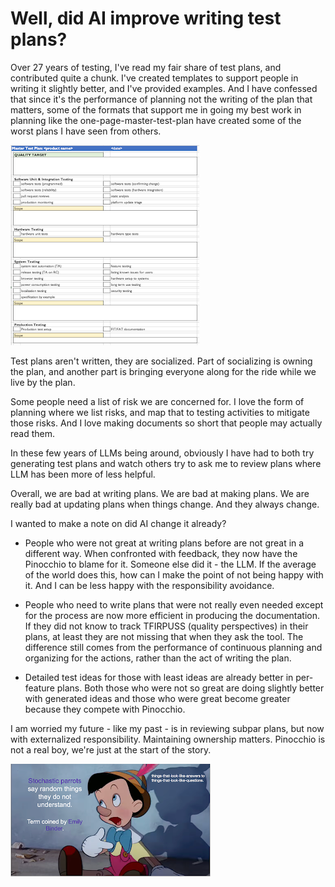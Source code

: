 # Well, did AI improve writing test plans?

Over 27 years of testing, I've read my fair share of test plans, and contributed quite a chunk. I've created templates to support people in writing it slightly better, and I've provided examples. And I have confessed that since it's the performance of planning not the writing of the plan that matters, some of the formats that support me in going my best work in planning like the one-page-master-test-plan have created some of the worst plans I have seen from others.

![One Page Plan](./one-page-plan.png)

Test plans aren't written, they are socialized. Part of socializing is owning the plan, and another part is bringing everyone along for the ride while we live by the plan.

Some people need a list of risk we are concerned for. I love the form of planning where we list risks, and map that to testing activities to mitigate those risks. And I love making documents so short that people may actually read them.

In these few years of LLMs being around, obviously I have had to both try generating test plans and watch others try to ask me to review plans where LLM has been more of less helpful.

Overall, we are bad at writing plans. We are bad at making plans. We are really bad at updating plans when things change. And they always change.

I wanted to make a note on did AI change it already?

* People who were not great at writing plans before are not great in a different way. When confronted with feedback, they now have the Pinocchio to blame for it. Someone else did it - the LLM. If the average of the world does this, how can I make the point of not being happy with it. And I can be less happy with the responsibility avoidance.

* People who need to write plans that were not really even needed except for the process are now more efficient in producing the documentation. If they did not know to track TFIRPUSS (quality perspectives) in their plans, at least they are not missing that when they ask the tool. The difference still comes from the performance of continuous planning and organizing for the actions, rather than the act of writing the plan.

* Detailed test ideas for those with least ideas are already better in per-feature plans. Both those who were not so great are doing slightly better with generated ideas and those who were great become greater because they compete with Pinocchio.

I am worried my future - like my past - is in reviewing subpar plans, but now with externalized responsibility. Maintaining ownership matters. Pinocchio is not a real boy, we're just at the start of the story.

![Am I a Real Boy](./real-boy.png)
